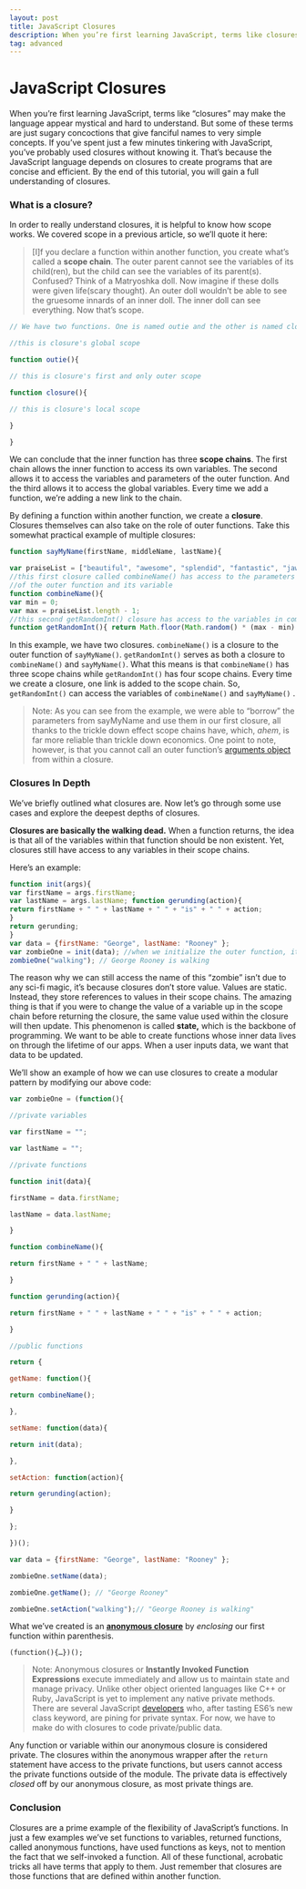 ```yaml
---
layout: post
title: JavaScript Closures
description: When you’re first learning JavaScript, terms like closures  make the language appear mystical. This JavaScript tutorial will demystify this arcane concept. 
tag: advanced
---
```


JavaScript Closures
============


When you’re first learning JavaScript, terms like “closures” may make the language appear mystical and hard to understand. But some of these terms are just sugary concoctions that give fanciful names to very simple concepts. If you’ve spent just a few minutes tinkering with JavaScript, you’ve probably used closures without knowing it. That’s because the JavaScript language depends on closures to create programs that are concise and efficient. By the end of this tutorial, you will gain a full understanding of closures.

<h3>What is a closure?</h3>

In order to really understand closures, it is helpful to know how scope works. We covered scope in a previous article, so we’ll quote it here:

> [I]f you declare a function within another function, you create what’s called a  **scope chain**. The outer parent cannot see the variables of its child(ren), but the child can see the variables of its parent(s). Confused? Think of a Matryoshka doll. Now imagine if these dolls were given life(scary thought). An outer doll wouldn’t be able to see the gruesome innards of an inner doll. The inner doll can see everything. Now that’s scope.

```javascript
// We have two functions. One is named outie and the other is named closure *wink* *wink*

//this is closure's global scope

function outie(){

// this is closure's first and only outer scope

function closure(){

// this is closure's local scope

}

}
```

We can conclude that the inner function has three  **scope chains**. The first chain allows the inner function to access its own variables. The second allows it to access the variables and parameters of the outer function. And the third allows it to access the global variables. Every time we add a function, we’re adding a new link to the chain.

By defining a function within another function, we create a  **closure**. Closures themselves can also take on the role of outer functions. Take this somewhat practical example of multiple closures:

```javascript
function sayMyName(firstName, middleName, lastName){ 

var praiseList = ["beautiful", "awesome", "splendid", "fantastic", "jaw-dropping"]; 
//this first closure called combineName() has access to the parameters 
//of the outer function and its variable 
function combineName(){ 
var min = 0; 
var max = praiseList.length - 1; 
//this second getRandomInt() closure has access to the variables in combineName() 
function getRandomInt(){ return Math.floor(Math.random() * (max - min) + min); } return "Your" + " " + praiseList[getRandomInt()] + " name is " + firstName + " " + middleName + " " + lastName; } return combineName();} sayMyName("Beyonce", "Giselle", "Knowles-Carter"); // Your beautiful/awesome/splendid... name is Beyonce Giselle Knowles-Carter
```
In this example, we have two closures.  `combineName()`  is a closure to the outer function of  `sayMyName()`.  `getRandomInt()`  serves as both a closure to  `combineName()`  and  `sayMyName()`. What this means is that  `combineName()`  has three scope chains while  `getRandomInt()`  has four scope chains. Every time we create a closure, one link is added to the scope chain. So,  `getRandomInt()`  can access the variables of  `combineName()`  and  `sayMyName()` .

> Note: As you can see from the example, we were able to “borrow” the parameters from sayMyName and use them in our first closure, all thanks to the trickle down effect scope chains have, which, *ahem*, is far more reliable than trickle down economics. One point to note, however, is that you cannot call an outer function’s  [arguments object](https://developer.mozilla.org/en-US/docs/Web/JavaScript/Reference/Functions/arguments)  from within a closure.

<h3>Closures In Depth</h3>

We’ve briefly outlined what closures are. Now let’s go through some use cases and explore the deepest depths of closures.

**Closures are basically the walking dead.**  When a function returns, the idea is that all of the variables within that function should be non existent. Yet, closures still have access to any variables in their scope chains.

Here’s an example:
```javascript
function init(args){ 
var firstName = args.firstName; 
var lastName = args.lastName; function gerunding(action){ 
return firstName + " " + lastName + " " + "is" + " " + action; 
} 
return gerunding; 
} 
var data = {firstName: "George", lastName: "Rooney" }; 
var zombieOne = init(data); //when we initialize the outer function, it returns undefined. The outer function is dead, but.../* 20 lines of code later...*/
zombieOne("walking"); // George Rooney is walking

```
The reason why we can still access the name of this “zombie” isn’t due to any sci-fi magic, it’s because closures don’t store value. Values are static. Instead, they store references to values in their scope chains. The amazing thing is that if you were to change the value of a variable up in the scope chain before returning the closure, the same value used within the closure will then update. This phenomenon is called  **state,** which is the backbone of programming. We want to be able to create functions whose inner data lives on through the lifetime of our apps. When a user inputs data, we want that data to be updated.

We’ll show an example of how we can use closures to create a modular pattern by modifying our above code:

```javascript
var zombieOne = (function(){

//private variables

var firstName = "";

var lastName = "";

//private functions

function init(data){

firstName = data.firstName;

lastName = data.lastName;

}

function combineName(){

return firstName + " " + lastName;

}

function gerunding(action){

return firstName + " " + lastName + " " + "is" + " " + action;

}

//public functions

return {

getName: function(){

return combineName();

},

setName: function(data){

return init(data);

},

setAction: function(action){

return gerunding(action);

}

};

})();

var data = {firstName: "George", lastName: "Rooney" };

zombieOne.setName(data);

zombieOne.getName(); // "George Rooney"

zombieOne.setAction("walking");// "George Rooney is walking"
```

What we’ve created is an  [**anonymous closure**](http://www.adequatelygood.com/JavaScript-Module-Pattern-In-Depth.html)  by  _enclosing_  our first function within parenthesis.

`(function(){…})();`

> Note: Anonymous closures or  **Instantly Invoked Function Expressions**  execute immediately and allow us to maintain state and manage privacy. Unlike other object oriented languages like C++ or Ruby, JavaScript is yet to implement any native private methods. There are several JavaScript  [developers](https://esdiscuss.org/topic/class-private-syntax-in-es6-was-es6-es7-es8-and-beyond-a-proposed-roadmap)  who, after tasting ES6’s new class keyword, are pining for private syntax. For now, we have to make do with closures to code private/public data.


Any function or variable within our anonymous closure is considered private. The closures within the anonymous wrapper after the  `return` statement have access to the private functions, but users cannot access the private functions outside of the module. The private data is effectively  _closed_ off by our anonymous closure, as most private things are.

<h3>Conclusion</h3>

Closures are a prime example of the flexibility of JavaScript’s functions. In just a few examples we’ve set functions to variables, returned functions, called anonymous functions, have used functions as keys, not to mention the fact that we self-invoked a function. All of these functional, acrobatic tricks all have terms that apply to them. Just remember that closures are those functions that are defined within another function.
